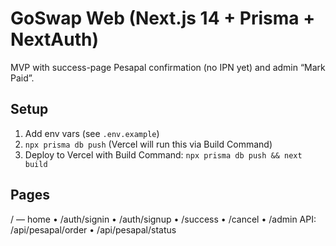 # GoSwap Web (Next.js 14 + Prisma + NextAuth)
MVP with success-page Pesapal confirmation (no IPN yet) and admin “Mark Paid”.

## Setup
1) Add env vars (see `.env.example`)
2) `npx prisma db push` (Vercel will run this via Build Command)
3) Deploy to Vercel with Build Command: `npx prisma db push && next build`

## Pages
/ — home • /auth/signin • /auth/signup • /success • /cancel • /admin
API: /api/pesapal/order • /api/pesapal/status
